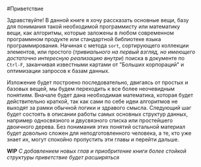 #Приветствие 

Здравствуйте! В данной книге я хочу рассказать основные вещи, базу для понимания такой необходимой программисту или математику вещи, как алгоритмы, которые заложены в любом современном программном продукте или стандартной библиотеке языка программирования. Начиная с метода `sort`, сортирующего коллекции элементов, или простого (*тривиального на первый взгляд, но имеющего достаточно интересную реализацию внутри*) поиска в документе по `Ctrl-F`, заканчивая известными картами от "Больших корпораций" и оптимизации запросов к базам данных. 

Изложение будет построено последовательно, двигаясь от простых и базовых вещей, мы будем переходить к все более неочевидным понятиям. Вначале будет дана необходимая математика, которая будет действительно краткой, так как сами по себе идеи алгоритмов не выходят за рамки обычной логики и здравого смысла. Следующий шаг будет состоять в описании работы самых основных структур данных, например односвязного и двусвязного списка или простейшего двоичного дерева. 
Без понимания этих понятий остальной материал будет довольно сложен для неподготовленного человека, а те, кто уже знает их, могут спокойно пропустить эти главы и перейти дальше. 

**WIP** *С добавлением новых глав и приобритение книги более стойкой структуры приветствие будет расширяться*


